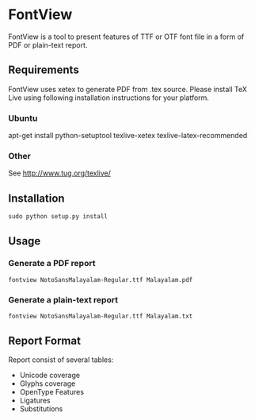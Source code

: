 # FontView

FontView is a tool to present features of TTF or OTF font file in a form of PDF or plain-text report.

## Requirements

FontView uses xetex to generate PDF from .tex source. Please install TeX Live using
following installation instructions for your platform.

### Ubuntu

apt-get install python-setuptool texlive-xetex texlive-latex-recommended

### Other

See http://www.tug.org/texlive/

## Installation

    sudo python setup.py install

## Usage

### Generate a PDF report

    fontview NotoSansMalayalam-Regular.ttf Malayalam.pdf

### Generate a plain-text report

    fontview NotoSansMalayalam-Regular.ttf Malayalam.txt

## Report Format
Report consist of several tables:

*  Unicode coverage
*  Glyphs coverage
*  OpenType Features
*  Ligatures
*  Substitutions
